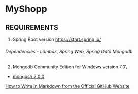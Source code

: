 # MyShopp

## REQUIREMENTS

1) Spring Boot version https://start.spring.io/ 
###### Dependencies - Lombok, Spring Web, Spring Data Mongodb
2) Mongodb Community Edition for Windows version 7.0\
 +  [mongosh 2.0.0](https://www.mongodb.com/docs/mongodb-shell/install/)












[How to Write in Markdown from the Official GitHub Website](https://docs.github.com/en/get-started/writing-on-github/getting-started-with-writing-and-formatting-on-github/basic-writing-and-formatting-syntax)
